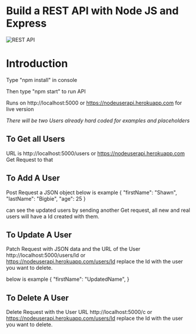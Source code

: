 # Build a REST API with Node JS and Express

![REST API](https://i.ibb.co/7GWCCbp/Screenshot-2020-07-12-at-08-30-32.png)

# Introduction
Type "npm install" in console

Then type "npm start" to run API

Runs on http://localhost:5000 or https://nodeuserapi.herokuapp.com for live version

*There will be two Users already hard coded for examples and placeholders*

## To Get all Users
URL is http://localhost:5000/users or https://nodeuserapi.herokuapp.com Get Request to that

## To Add A User
Post Request a JSON object
below is example
{
    "firstName": "Shawn",
    "lastName": "Bigbie",
    "age": 25
}

can see the updated users by sending another Get request,
all new and real users will have a Id created with them.

## To Update A User
Patch Request with JSON data and the URL of the User 
http://localhost:5000/users/Id or https://nodeuserapi.herokuapp.com/users/Id
replace the Id with the user you want to delete.

below is example
{
    "firstName": "UpdatedName",
}

## To Delete A User
Delete Request with the User URL
http://localhost:5000/c or https://nodeuserapi.herokuapp.com/users/Id
replace the Id with the user you want to delete.
